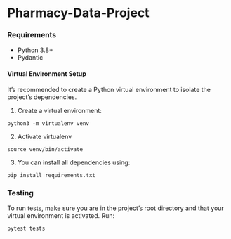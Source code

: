 # Pharmacy-Data-Project

### Requirements
- Python 3.8+
- Pydantic


#### Virtual Environment Setup
It’s recommended to create a Python virtual environment to isolate the project’s dependencies.

1.	Create a virtual environment:
```
python3 -m virtualenv venv
```

2. Activate virtualenv 
```
source venv/bin/activate
```

3. You can install all dependencies using:
```
pip install requirements.txt
```

### Testing


To run tests, make sure you are in the project’s root directory and that your virtual environment is activated. Run:

```
pytest tests
```

